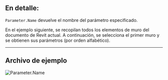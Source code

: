 ## En detalle:
`Parameter.Name` devuelve el nombre del parámetro especificado.

En el ejemplo siguiente, se recopilan todos los elementos de muro del documento de Revit actual. A continuación, se selecciona el primer muro y se obtienen sus parámetros (por orden alfabético).

___
## Archivo de ejemplo

![Parameter.Name](./Revit.Elements.Parameter.Name_img.jpg)

